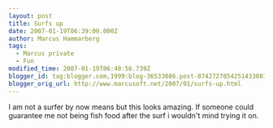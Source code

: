 ```yaml
---
layout: post
title: Surfs up
date: 2007-01-19T06:39:00.000Z
author: Marcus Hammarberg
tags:
  - Marcus private
  - Fun
modified_time: 2007-01-19T06:40:56.739Z
blogger_id: tag:blogger.com,1999:blog-36533086.post-8742727854251433083
blogger_orig_url: http://www.marcusoft.net/2007/01/surfs-up.html
---
```



I
am not a surfer by now means but this looks amazing. If someone could
guarantee me not being fish food after the surf i wouldn't mind trying
it on.
